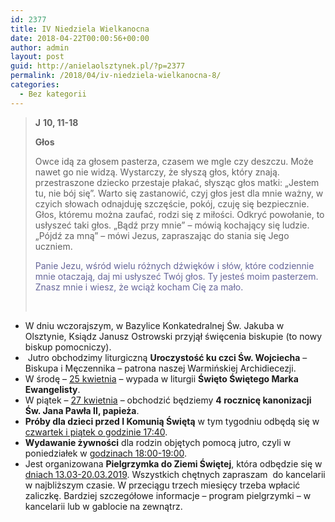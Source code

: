 ```yaml
---
id: 2377
title: IV Niedziela Wielkanocna
date: 2018-04-22T00:00:56+00:00
author: admin
layout: post
guid: http://anielaolsztynek.pl/?p=2377
permalink: /2018/04/iv-niedziela-wielkanocna-8/
categories:
  - Bez kategorii
---
```

> **J** **10, 11-18**
> 
> **Głos**
> 
> Owce idą za głosem pasterza, czasem we mgle czy deszczu. Może nawet go nie widzą. Wystarczy, że słyszą głos, który znają. przestraszone dziecko przestaje płakać, słysząc głos matki: &#8222;Jestem tu, nie bój się&#8221;. Warto się zastanowić, czyj głos jest dla mnie ważny, w czyich słowach odnajduję szczęście, pokój, czuję się bezpiecznie. Głos, któremu można zaufać, rodzi się z miłości. Odkryć powołanie, to usłyszeć taki głos. &#8222;Bądź przy mnie&#8221; &#8211; mówią kochający się ludzie. &#8222;Pójdź za mną&#8221; &#8211; mówi Jezus, zapraszając do stania się Jego uczniem.
> 
> <span style="color: #666699;">Panie Jezu, wśród wielu różnych dźwięków i słów, które codziennie mnie otaczają, daj mi usłyszeć Twój głos. Ty jesteś moim pasterzem. Znasz mnie i wiesz, że wciąż kocham Cię za mało.</span>
> 
> &nbsp;

  * W dniu wczorajszym, w Bazylice Konkatedralnej Św. Jakuba w Olsztynie, Ksiądz Janusz Ostrowski przyjął święcenia biskupie (to nowy biskup pomocniczy).
  *  Jutro obchodzimy liturgiczną **Uroczystość ku czci Św. Wojciecha** – Biskupa i Męczennika – patrona naszej Warmińskiej Archidiecezji.
  * W środę &#8211; <span style="text-decoration: underline;">25 kwietnia</span> &#8211; wypada w liturgii **Święto Świętego Marka Ewangelisty**.
  * W piątek &#8211; <span style="text-decoration: underline;">27 kwietnia</span> &#8211; obchodzić będziemy **4 rocznicę kanonizacji Św. Jana Pawła II, papieża**.
  * **Próby dla dzieci przed I Komunią Świętą** w tym tygodniu odbędą się w <span style="text-decoration: underline;">czwartek i piątek o godzinie 17:40</span>.
  * **Wydawanie żywności** dla rodzin objętych pomocą jutro, czyli w poniedziałek w <span style="text-decoration: underline;">godzinach 18:00-19:00</span>.
  * Jest organizowana **Pielgrzymka do Ziemi Świętej**, która odbędzie się w <span style="text-decoration: underline;">dniach 13.03-20.03.2019</span>. Wszystkich chętnych zapraszam  do kancelarii w najbliższym czasie. W przeciągu trzech miesięcy trzeba wpłacić zaliczkę. Bardziej szczegółowe informacje – program pielgrzymki – w kancelarii lub w gablocie na zewnątrz.

&nbsp;